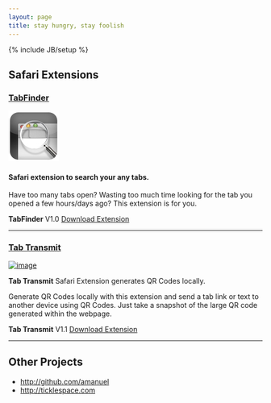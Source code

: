 ```yaml
---
layout: page
title: stay hungry, stay foolish
---
```

{% include JB/setup %}


## Safari Extensions

### [TabFinder](tabfinder.html)

[![image](TabFinderIcon.png)](tabfinder.html)

#### Safari extension to search your any tabs.

Have too many tabs open? Wasting too much time looking for the tab you opened a few hours/days ago? This extension is for you.

**TabFinder** V1.0 [Download Extension](TabFinder.safariextz)

--- 

### [Tab Transmit](http://ticklespace.com/tab-transmit-safari-extension)

[![image](http://ticklespace.com/files/tticon.png)](http://ticklespace.com/tab-transmit-safari-extension)

**Tab Transmit** Safari Extension generates QR Codes locally.

Generate QR Codes locally with this extension and send a tab link or text to another device using QR Codes. Just take a snapshot of the large QR code generated within the webpage.

**Tab Transmit** V1.1 [Download Extension](http://ticklespace.com/extensions/TabTransmit.safariextz)

***

## Other Projects

* <http://github.com/amanuel>
* <http://ticklespace.com>


